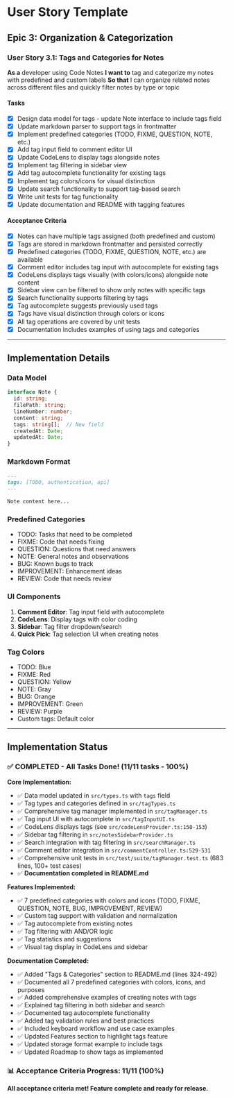# User Story Template

## Epic 3: Organization & Categorization

### User Story 3.1: Tags and Categories for Notes

**As a** developer using Code Notes
**I want to** tag and categorize my notes with predefined and custom labels
**So that** I can organize related notes across different files and quickly filter notes by type or topic

#### Tasks

- [x] Design data model for tags - update Note interface to include tags field
- [x] Update markdown parser to support tags in frontmatter
- [x] Implement predefined categories (TODO, FIXME, QUESTION, NOTE, etc.)
- [x] Add tag input field to comment editor UI
- [x] Update CodeLens to display tags alongside notes
- [x] Implement tag filtering in sidebar view
- [x] Add tag autocomplete functionality for existing tags
- [x] Implement tag colors/icons for visual distinction
- [x] Update search functionality to support tag-based search
- [x] Write unit tests for tag functionality
- [x] Update documentation and README with tagging features

#### Acceptance Criteria

- [x] Notes can have multiple tags assigned (both predefined and custom)
- [x] Tags are stored in markdown frontmatter and persisted correctly
- [x] Predefined categories (TODO, FIXME, QUESTION, NOTE, etc.) are available
- [x] Comment editor includes tag input with autocomplete for existing tags
- [x] CodeLens displays tags visually (with colors/icons) alongside note content
- [x] Sidebar view can be filtered to show only notes with specific tags
- [x] Search functionality supports filtering by tags
- [x] Tag autocomplete suggests previously used tags
- [x] Tags have visual distinction through colors or icons
- [x] All tag operations are covered by unit tests
- [x] Documentation includes examples of using tags and categories

---

## Implementation Details

### Data Model

```typescript
interface Note {
  id: string;
  filePath: string;
  lineNumber: number;
  content: string;
  tags: string[];  // New field
  createdAt: Date;
  updatedAt: Date;
}
```

### Markdown Format

```markdown
---
tags: [TODO, authentication, api]
---

Note content here...
```

### Predefined Categories

- TODO: Tasks that need to be completed
- FIXME: Code that needs fixing
- QUESTION: Questions that need answers
- NOTE: General notes and observations
- BUG: Known bugs to track
- IMPROVEMENT: Enhancement ideas
- REVIEW: Code that needs review

### UI Components

1. **Comment Editor**: Tag input field with autocomplete
2. **CodeLens**: Display tags with color coding
3. **Sidebar**: Tag filter dropdown/search
4. **Quick Pick**: Tag selection UI when creating notes

### Tag Colors

- TODO: Blue
- FIXME: Red
- QUESTION: Yellow
- NOTE: Gray
- BUG: Orange
- IMPROVEMENT: Green
- REVIEW: Purple
- Custom tags: Default color

---

## Implementation Status

### ✅ COMPLETED - All Tasks Done! (11/11 tasks - 100%)

**Core Implementation:**
- ✅ Data model updated in `src/types.ts` with `tags` field
- ✅ Tag types and categories defined in `src/tagTypes.ts`
- ✅ Comprehensive tag manager implemented in `src/tagManager.ts`
- ✅ Tag input UI with autocomplete in `src/tagInputUI.ts`
- ✅ CodeLens displays tags (see `src/codeLensProvider.ts:150-153`)
- ✅ Sidebar tag filtering in `src/notesSidebarProvider.ts`
- ✅ Search integration with tag filtering in `src/searchManager.ts`
- ✅ Comment editor integration in `src/commentController.ts:529-531`
- ✅ Comprehensive unit tests in `src/test/suite/tagManager.test.ts` (683 lines, 100+ test cases)
- ✅ **Documentation completed in README.md**

**Features Implemented:**
- ✅ 7 predefined categories with colors and icons (TODO, FIXME, QUESTION, NOTE, BUG, IMPROVEMENT, REVIEW)
- ✅ Custom tag support with validation and normalization
- ✅ Tag autocomplete from existing notes
- ✅ Tag filtering with AND/OR logic
- ✅ Tag statistics and suggestions
- ✅ Visual tag display in CodeLens and sidebar

**Documentation Completed:**
- ✅ Added "Tags & Categories" section to README.md (lines 324-492)
- ✅ Documented all 7 predefined categories with colors, icons, and purposes
- ✅ Added comprehensive examples of creating notes with tags
- ✅ Explained tag filtering in both sidebar and search
- ✅ Documented tag autocomplete functionality
- ✅ Added tag validation rules and best practices
- ✅ Included keyboard workflow and use case examples
- ✅ Updated Features section to highlight tags feature
- ✅ Updated storage format example to include tags
- ✅ Updated Roadmap to show tags as implemented

### 📊 Acceptance Criteria Progress: 11/11 (100%)

**All acceptance criteria met! Feature complete and ready for release.**
